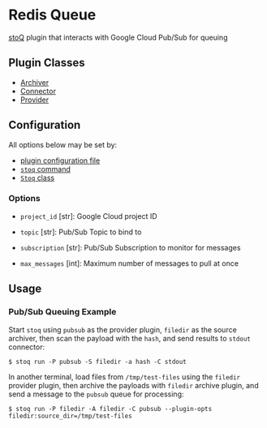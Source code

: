 # Redis Queue

[stoQ](https://stoq-framework.readthedocs.io/en/v2/index.html) plugin that interacts with Google Cloud Pub/Sub for queuing

## Plugin Classes

- [Archiver](https://stoq-framework.readthedocs.io/en/v2/dev/archivers.html)
- [Connector](https://stoq-framework.readthedocs.io/en/v2/dev/connectors.html)
- [Provider](https://stoq-framework.readthedocs.io/en/v2/dev/providers.html)

## Configuration

All options below may be set by:

- [plugin configuration file](https://stoq-framework.readthedocs.io/en/v2/dev/plugin_overview.html#configuration)
- [`stoq` command](https://stoq-framework.readthedocs.io/en/v2/gettingstarted.html#plugin-options)
- [`Stoq` class](https://stoq-framework.readthedocs.io/en/v2/dev/core.html?highlight=plugin_opts#using-providers)

### Options

- `project_id` [str]: Google Cloud project ID

- `topic` [str]: Pub/Sub Topic to bind to

- `subscription` [str]: Pub/Sub Subscription to monitor for messages

- `max_messages` [int]: Maximum number of messages to pull at once

## Usage

### Pub/Sub Queuing Example

Start `stoq` using `pubsub` as the provider plugin, `filedir` as the source archiver, then scan the payload with the `hash`, and send results to `stdout` connector:

    $ stoq run -P pubsub -S filedir -a hash -C stdout

In another terminal, load files from `/tmp/test-files` using the `filedir` provider plugin, then archive the payloads with `filedir` archive plugin, and send a message to the `pubsub` queue for processing:

    $ stoq run -P filedir -A filedir -C pubsub --plugin-opts filedir:source_dir=/tmp/test-files
